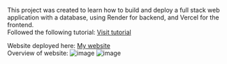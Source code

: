 This project was created to learn how to build and deploy a full stack web application with a database, using Render for backend, and Vercel for the frontend. <br>
Followed the following tutorial: [Visit tutorial](https://www.youtube.com/watch?v=-42K44A1oMA) <br>

Website deployed here: [My website](learn-mern-psi.vercel.app) <br>
Overview of website: 
![image](https://github.com/user-attachments/assets/f683d813-fc7e-4091-b854-7f0b0ff3b818)
![image](https://github.com/user-attachments/assets/9b4d66e0-48c5-49a5-8540-2b5a3acf1a33)

